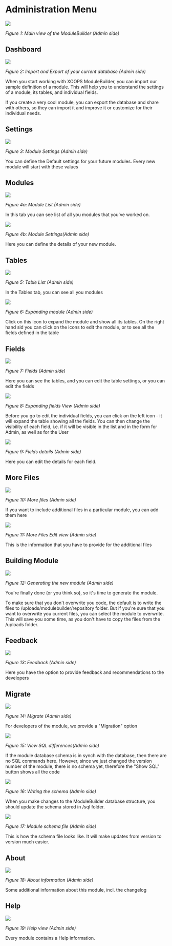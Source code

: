 # Administration Menu

![](.gitbook/assets/image001.png)

_Figure 1: Main view of the ModuleBuilder \(Admin side\)_

## Dashboard

![](.gitbook/assets/2dashboard.jpg)

_Figure 2: Import and Export of your current database \(Admin side\)_

When you start working with XOOPS ModuleBuilder, you can import our sample definition of a module. This will help you to understand the settings of a module, its tables, and individual fields.

If you create a very cool module, you can export the database and share with others, so they can import it and improve it or customize for their individual needs.

## Settings

![](.gitbook/assets/2settings.png)

_Figure 3: Module Settings \(Admin side\)_

You can define the Default settings for your future modules. Every new module will start with these values

## Modules

![](.gitbook/assets/2modules.jpg)

_Figure 4a: Module List \(Admin side\)_

In this tab you can see list of all you modules that you've worked on.

![](.gitbook/assets/2moduleedit.jpg)

_Figure 4b: Module Settings\(Admin side\)_

Here you can define the details of your new module.

## Tables

![](.gitbook/assets/2tables.jpg)

_Figure 5: Table List \(Admin side\)_

In the Tables tab, you can see all you modules

![](.gitbook/assets/2tablesexpand.jpg)

_Figure 6: Expanding module \(Admin side\)_

Click on this icon to expand the module and show all its tables. On the right hand sid you can click on the icons to edit the module, or to see all the fields defined in the table

## Fields

![](.gitbook/assets/2fields.jpg)

_Figure 7: Fields \(Admin side\)_

Here you can see the tables, and you can edit the table settings, or you can edit the fields

![](.gitbook/assets/2fieldsvisibility.jpg)

_Figure 8: Expanding fields View \(Admin side\)_

Before you go to edit the individual fields, you can click on the left icon - it will expand the table showing all the fields. You can then change the visibility of each field, i.e. if it will be visible in the list and in the form for Admin, as well as for the User

![](.gitbook/assets/2fieldsdetails.jpg)

_Figure 9: Fields details \(Admin side\)_

Here you can edit the details for each field.

## More Files

![](.gitbook/assets/2morefiles.jpg)

_Figure 10: More files \(Admin side\)_

If you want to include additional files in a particular module, you can add them here

![](.gitbook/assets/2morefilesform.jpg)

_Figure 11: More Files Edit view \(Admin side\)_

This is the information that you have to provide for the additional files

## Building Module

![](.gitbook/assets/2build.jpg)

_Figure 12: Generating the new module \(Admin side\)_

You're finally done \(or you think so\), so it's time to generate the module.

To make sure that you don't overwrite you code, the default is to write the files to /uploads/modulebuilder/repository folder. But if you're sure that you want to overwrite you current files, you can select the module to overwrite. This will save you some time, as you don't have to copy the files from the /uploads folder.

## Feedback

![](.gitbook/assets/2feedback.jpg)

_Figure 13: Feedback \(Admin side\)_

Here you have the option to provide feedback and recommendations to the developers

## Migrate

![](.gitbook/assets/2migrate.jpg)

_Figure 14: Migrate \(Admin side\)_

For developers of the module, we provide a "Migration" option

![](.gitbook/assets/2migrateshowsql.jpg)

_Figure 15: View SQL differences\(Admin side\)_

If the module database schema is in synch with the database, then there are no SQL commands here. However, since we just changed the version number of the module, there is no schema yet, therefore the "Show SQL" button shows all the code

![](.gitbook/assets/2migratewriteschema.jpg)

_Figure 16: Writing the schema \(Admin side\)_

When you make changes to the ModuleBuilder database structure, you should update the schema stored in /sql folder.

![](.gitbook/assets/2migrateschemafile.png)

_Figure 17: Module schema file \(Admin side\)_

This is how the schema file looks like. It will make updates from version to version much easier.

## About

![](.gitbook/assets/2about.jpg)

_Figure 18: About information \(Admin side\)_

Some additional information about this module, incl. the changelog

## Help

![](.gitbook/assets/2help.jpg)

_Figure 19: Help view \(Admin side\)_

Every module contains a Help information.


